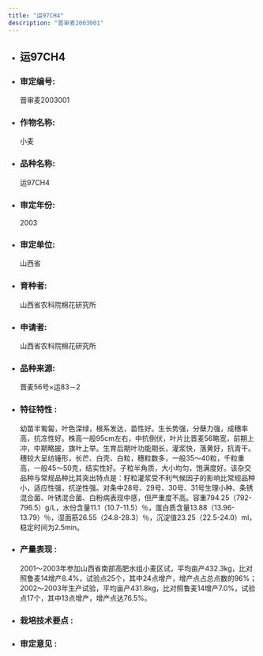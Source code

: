 ```yaml
---
title: "运97CH4"
description: "晋审麦2003001"
---
```

* ## 运97CH4
* ###  审定编号:  
   晋审麦2003001

*  ### 作物名称:  
   小麦

*   ###  品种名称: 
    运97CH4

*   ### 审定年份: 
    2003

*   ### 审定单位:  
    山西省

*   ### 育种者:  
    山西省农科院棉花研究所

*   ### 申请者:  
    山西省农科院棉花研究所

*   ### 品种来源:  
    晋麦56号×运83－2

*   ### 特征特性 : 
    幼苗半匍匐，叶色深绿，根系发达，苗性好。生长势强，分蘖力强，成穗率高，抗冻性好。株高一般95cm左右，中抗倒伏，叶片比晋麦56略宽，前期上冲，中期略披，旗叶上举。生育后期叶功能期长，灌浆快，落黄好，抗青干。穗较大呈纺锤形，长芒、白壳、白粒，穗粒数多，一般35～40粒，千粒重高，一般45～50克，结实性好。子粒半角质，大小均匀，饱满度好。该杂交品种与常规品种比其突出特点是：籽粒灌浆受不利气候因子的影响比常规品种小，适应性强，抗逆性强。对条中28号、29号、30号、31号生理小种、条锈混合菌、叶锈混合菌、白粉病表现中感，但严重度不高。容重794.25（792-796.5）g/L，水份含量11.1（10.7-11.5）％，蛋白质含量13.88（13.96-13.79）％，湿面筋26.55（24.8-28.3）％，沉淀值23.25（22.5-24.0）ml，稳定时间为2.5min。

*   ### 产量表现 : 
    2001～2003年参加山西省南部高肥水组小麦区试，平均亩产432.3kg，比对照鲁麦14增产8.4%，试验点25个，其中24点增产，增产点占总点数的96%；2002～2003年生产试验，平均亩产431.8kg，比对照鲁麦14增产7.0%，试验点17个，其中13点增产，增产点达76.5%。

*   ### 栽培技术要点 : 
    

*   ### 审定意见 : 
    
